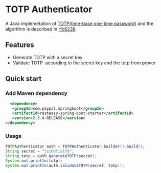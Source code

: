 # TOTP Authenticator
A Java implemetation of [TOTP(time-base one-time password)](https://en.wikipedia.org/wiki/Time-based_One-time_Password_Algorithm) and the  algorithm is described in [rfc6238](https://tools.ietf.org/html/rfc6238).

## Features
* Generate TOTP with a secret key
* Validate TOTP  according to the secret key and the totp from prover

## Quick start
### Add Maven dependency
```xml
  <dependency>
   <groupId>com.paypal.springboot</groupId>
   <artifactId>resteasy-spring-boot-starter</artifactId>
   <version>2.3.4-RELEASE</version>
</dependency>
```
### Usage
```java
TOTPAuthenticator auth = TOTPAuthenticator.builder().build();
String secret = "jsjbdfislfd";
String totp = auth.generateTOTP(secret);
System.out.println(totp);
System.out.println(auth.validateTOTP(secret, totp));
```

